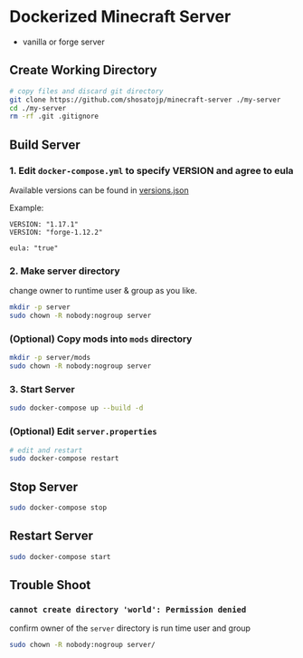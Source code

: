 # Dockerized Minecraft Server

* vanilla or forge server

## Create Working Directory

```sh
# copy files and discard git directory
git clone https://github.com/shosatojp/minecraft-server ./my-server
cd ./my-server
rm -rf .git .gitignore
```

## Build Server

### 1. Edit `docker-compose.yml` to specify **VERSION** and agree to **eula**

Available versions can be found in [versions.json](./versions.json)

Example: 
```
VERSION: "1.17.1"
VERSION: "forge-1.12.2"
```

```
eula: "true"
```

### 2. Make server directory

change owner to runtime user & group as you like.

```sh
mkdir -p server
sudo chown -R nobody:nogroup server
```

### (Optional) Copy mods into `mods` directory

```sh
mkdir -p server/mods
sudo chown -R nobody:nogroup server
```

### 3. Start Server

```sh
sudo docker-compose up --build -d
```

### (Optional) Edit `server.properties`

```sh
# edit and restart
sudo docker-compose restart
```

## Stop Server

```sh
sudo docker-compose stop
```

## Restart Server

```sh
sudo docker-compose start
```

## Trouble Shoot

### `cannot create directory 'world': Permission denied`

confirm owner of the `server` directory is run time user and group

```sh
sudo chown -R nobody:nogroup server/
```

<!-- ## Backup world data with Git

* backup

```sh
# create repository `yourname/my-server`
git init
git remote add origin https://github.com/yourname/my-server
echo -e '/server/logs/\n/server/crash-reports/' >> '.gitignore'
git add .
git commit -m 'create server'
git push --set-upstream master origin
```

* restore

```sh
git clone https://github.com/yourname/my-server
cd ./my-server
sudo docker-compose up --build -d
``` -->